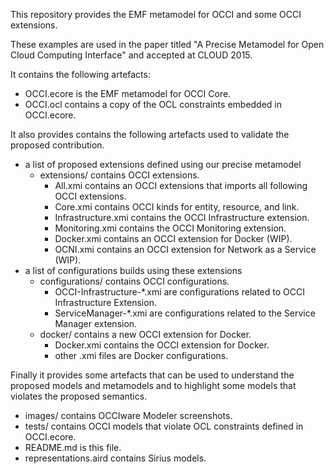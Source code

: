  This repository provides the EMF metamodel for OCCI and some OCCI extensions.

These examples are used in the paper titled "A Precise Metamodel for Open Cloud Computing Interface" and accepted at CLOUD 2015. 

It contains the following artefacts:

- OCCI.ecore is the EMF metamodel for OCCI Core.
- OCCI.ocl contains a copy of the OCL constraints embedded in OCCI.ecore.

It  also provides contains the following artefacts used to validate the proposed contribution. 
- a list of proposed extensions defined using our precise metamodel
  - extensions/ contains OCCI extensions.
    - All.xmi contains an OCCI extensions that imports all following OCCI extensions.
    - Core.xmi contains OCCI kinds for entity, resource, and link.
    - Infrastructure.xmi contains the OCCI Infrastructure extension.
    - Monitoring.xmi contains the OCCI Monitoring extension.
    - Docker.xmi contains an OCCI extension for Docker (WIP).
    - OCNI.xmi contains an OCCI extension for Network as a Service (WIP).
- a list of configurations builds using these extensions
  - configurations/ contains OCCI configurations.
    - OCCI-Infrastructure-*.xmi are configurations related to OCCI Infrastructure Extension.
    - ServiceManager-*.xmi are configurations related to the Service Manager extension.
  - docker/ contains a new OCCI extension for Docker.
    - Docker.xmi contains the OCCI extension for Docker.
    - other .xmi files are Docker configurations.

Finally it provides some artefacts that can be used to understand the proposed models and metamodels and to highlight some models that violates the proposed semantics. 

- images/ contains OCCIware Modeler screenshots.
- tests/ contains OCCI models that violate OCL constraints defined in OCCI.ecore.
- README.md is this file.
- representations.aird contains Sirius models.
 

